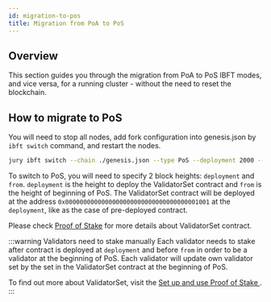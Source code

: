 ```yaml
---
id: migration-to-pos
title: Migration from PoA to PoS
---
```


## Overview

This section guides you through the migration from PoA to PoS IBFT modes, and vice versa, for a running cluster - without the need to reset the blockchain.

## How to migrate to PoS

You will need to stop all nodes, add fork configuration into genesis.json by `ibft switch` command, and restart the nodes.

````bash
jury ibft switch --chain ./genesis.json --type PoS --deployment 2000 --from 200
````

To switch to PoS, you will need to specify 2 block heights: `deployment` and `from`. `deployment` is the height to deploy the ValidatorSet contract and `from` is the height of beginning of PoS. The ValidatorSet contract will be deployed at the address `0x0000000000000000000000000000000000001001`  at the `deployment`, like as the case of pre-deployed contract.

Please check [Proof of Stake](/docs/consensus/pos-concepts) for more details about ValidatorSet contract.

:::warning Validators need to stake manually
Each validator needs to stake after contract is deployed at `deployment` and before `from` in order to be a validator at the beginning of PoS. Each validator will update own validator set by the set in the ValidatorSet contract at the beginning of PoS.

To find out more about ValidatorSet, visit the [Set up and use Proof of Stake ](/docs/consensus/pos-stake-unstake).
:::
